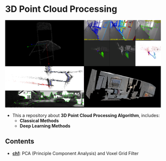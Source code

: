 # 3D Point Cloud Processing # 

![image](image/pcp.png) 

- This a repository about **3D Point Cloud Processing Algorithm**, includes: 
    - **Classical Methods**  
    - **Deep Learning Methods** 

## Contents 
- [**ch1**](https://github.com/zha0ming1e/3D_Point_Cloud_Processing/tree/main/ch1): PCA (Principle Component Analysis) and Voxel Grid Filter 

